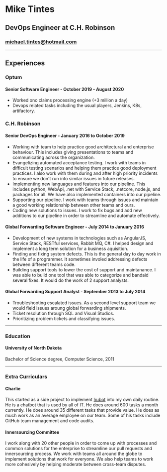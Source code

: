 # Mike Tintes
## DevOps Engineer at C.H. Robinson
### michael.tintes@hotmail.com
---

## Experiences

### Optum
#### Senior Software Engineer - October 2019 - August 2020
 * Worked ono claims processing engine (+3 million a day)
 * Devops related tasks including the usual players, Jenkins, K8s, artifactory.

### C.H. Robinson
#### Senior DevOps Engineer - January 2016 to October 2019
 * Working with team to help practice good architectural and enterprise behaviour. This includes giving presentations to teams and communicating across the organization.
 * Evangelizing automated acceptance testing. I work with teams in difficult testing scenarios and helping them practice good deployment practices. I also work with them during and after high priority incidents to ensure we don't run into similar issues in future releases.
 * Implementing new languages and features into our pipeline. This includes python, WebApi, .net with Service Stack, .netcore, node.js, and packages for all. We have also implemented containers into our pipeline.
 * Supporting our pipeline. I work with teams through issues and maintain a good working relationship between other teams and ours.
 * Coding new solutions to issues. I work to fix bugs and add new additions to our pipeline in order to streamline and automate effectively.

 #### Global Forwarding Software Engineer - July 2014 to January 2016 
* Development of new systems in technologies such as AngularJS, Service Stack, RESTful services, Rabbit MQ, C#. I helped design and implement a long term solution for a business aquisition.
* Finding and fixing system defects. This is the general day to day work in the life of a programmer. It sometimes involed addressing defects between different teams code. 
* Building support tools to lower the cost of support and maintanance. I was able to build one tool that was able to categorize and bandaid several fixes. It would do the work of 2 support analysts.

#### Global Forwarding Support Analyst - September 2013 to July 2014
* Troubleshooting escalated issues. As a second level support team we would field issues aroung global forwarding shipments.
* Ticket resolution through SQL and Visual Studios.
* Prioritizing problem tickets and classifying issues.

---
### Education
#### University of North Dakota

Bachelor of Science degree, Computer Science, 2011

---
### Extra Curriculars
#### Charlie

This started as a side project to implement [hubot](https://hubot.github.com/) into my own daily routine. He is a chatbot that is used by all of IT. He does around 600 tasks a month currently. He does around 35 different tasks that provide value. He does as much work as an average employee on our team. Some of his tasks include GitHub team management and code audits.

#### Innersourcing Committee

I work along with 20 other people in order to come up with processes and common solutions for the enterprise to streamline our pull requests and innersourcing process. We work with teams all around the globe to implement solutions that work for everyone. We also  help teams to work more cohesively by helping moderate between cross-team disputes.




